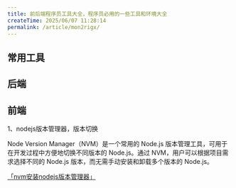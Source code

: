 ```yaml
---
title: 前后端程序员工具大全，程序员必用的一些工具和环境大全
createTime: 2025/06/07 11:28:14
permalink: /article/mon2rigx/
---
```


## 常用工具


## 后端

## 前端

1、nodejs版本管理器，版本切换

Node Version Manager（NVM）是一个常用的 Node.js 版本管理工具，可用于在开发过程中方便地切换不同版本的 Node.js。通过 NVM，用户可以根据项目需求选择不同的 Node.js 版本，而无需手动安装和卸载多个版本的 Node.js。

[「nvm安装nodejs版本管理器」](https://pan.quark.cn/s/6af99d8a3e0a)

